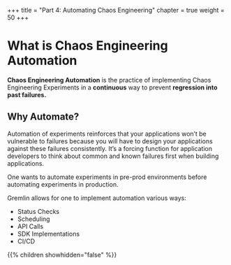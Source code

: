 +++
title = "Part 4: Automating Chaos Engineering"
chapter = true
weight = 50
+++

# What is Chaos Engineering Automation
**Chaos Engineering Automation** is the practice of implementing Chaos Engineering Experiments in a **continuous** way to prevent **regression into past failures.**

## Why Automate?

Automation of experiments reinforces that your applications  won’t be vulnerable to failures because you will have to design your applications against these failures consistently. It’s a forcing function for application developers to think about common and known failures first when building applications.

One wants to automate experiments in pre-prod environments before automating experiments in production. 

Gremlin allows for one to implement automation various ways:
+ Status Checks
+ Scheduling 
+ API Calls 
+ SDK Implementations 
+ CI/CD


{{% children showhidden="false" %}}
